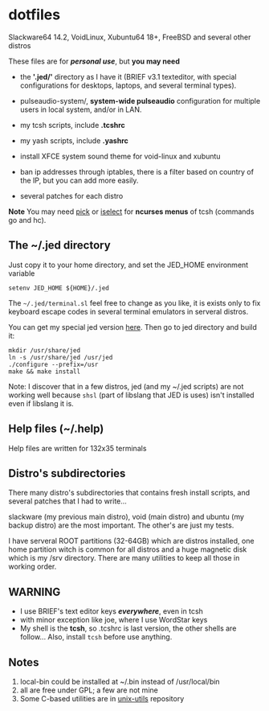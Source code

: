 # dotfiles

Slackware64 14.2, VoidLinux, Xubuntu64 18+, FreeBSD and several other distros

These files are for ***personal use***, but **you may need**

* the **'.jed/'** directory as I have it (BRIEF v3.1 texteditor, with special configurations for desktops, laptops, and several terminal types).

* pulseaudio-system/,  **system-wide pulseaudio** configuration for multiple users in local system, and/or in LAN.

* my tcsh scripts, include **.tcshrc**

* my yash scripts, include **.yashrc**

* install XFCE system sound theme for void-linux and xubuntu

* ban ip addresses through iptables, there is a filter based on country of the IP, but you can add more easily.

* several patches for each distro

**Note**
You may need [pick](https://github.com/mptre/pick) or [iselect](http://www.ossp.org/pkg/tool/iselect/) for **ncurses menus** of tcsh (commands go and hc).
 
## The ~/.jed directory
Just copy it to your home directory, and set the JED_HOME environment variable
```
setenv JED_HOME ${HOME}/.jed
```

The `~/.jed/terminal.sl` feel free to change as you like, it is exists only to fix keyboard escape codes in several terminal emulators in serveral distros.

You can get my special jed version [here](https://github.com/nereusx/jed). Then go to jed directory and build it:
```
mkdir /usr/share/jed
ln -s /usr/share/jed /usr/jed
./configure --prefix=/usr
make && make install
```

Note: I discover that in a few distros, jed (and my ~/.jed scripts) are not working well because `shsl` (part of libslang that JED is uses) isn't installed even if libslang it is.

## Help files (~/.help)
Help files are written for 132x35 terminals

## Distro's subdirectories
There many distro's subdirectories that contains fresh install scripts, and several patches that I had to write...

slackware (my previous main distro),
void (main distro) and ubuntu (my backup distro) are the most important.
The other's are just my tests.

I have serveral ROOT partitions (32-64GB) which are distros installed,
one home partition witch is common for all distros and a huge magnetic disk which is my /srv directory.
There are many utilities to keep all those in working order.

## WARNING

* I use BRIEF's text editor keys ***everywhere***, even in tcsh
* with minor exception like joe, where I use WordStar keys
* My shell is the **tcsh**, so .tcshrc is last version, the other shells are follow... Also, install `tcsh` before use anything.

## Notes
1. local-bin could be installed at ~/.bin instead of /usr/local/bin
1. all are free under GPL; a few are not mine
1. Some C-based utilities are in [unix-utils](https://github.com/nereusx/unix-utils) repository
